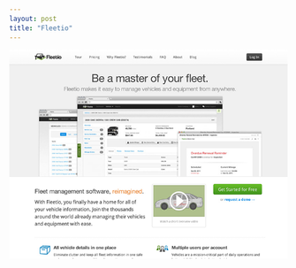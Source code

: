 ```yaml
---
layout: post
title: "Fleetio"
---
```


<a class="thumbnail" href="http://fleetio.com" target="_blank">
  <img src="/screenshots/fleetio.jpg">
</a>